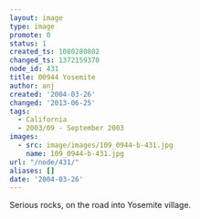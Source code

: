 ```yaml
---
layout: image
type: image
promote: 0
status: 1
created_ts: 1080280802
changed_ts: 1372159370
node_id: 431
title: 00944 Yosemite
author: anj
created: '2004-03-26'
changed: '2013-06-25'
tags:
  - California
  - 2003/09 - September 2003
images:
  - src: image/images/109_0944-b-431.jpg
    name: 109_0944-b-431.jpg
url: "/node/431/"
aliases: []
date: '2004-03-26'
---
```

Serious rocks, on the road into Yosemite village.
